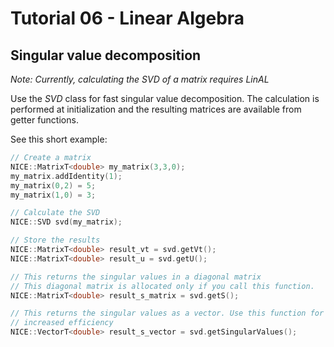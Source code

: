 # Tutorial 06 - Linear Algebra

## Singular value decomposition
_Note: Currently, calculating the SVD of a matrix requires LinAL_

Use the _SVD_ class for fast singular value decomposition.
The calculation is performed at initialization and the resulting
matrices are available from getter functions.

See this short example:

```c++
// Create a matrix
NICE::MatrixT<double> my_matrix(3,3,0);
my_matrix.addIdentity(1);
my_matrix(0,2) = 5;
my_matrix(1,0) = 3;

// Calculate the SVD
NICE::SVD svd(my_matrix);

// Store the results
NICE::MatrixT<double> result_vt = svd.getVt();
NICE::MatrixT<double> result_u = svd.getU();

// This returns the singular values in a diagonal matrix
// This diagonal matrix is allocated only if you call this function.
NICE::MatrixT<double> result_s_matrix = svd.getS();

// This returns the singular values as a vector. Use this function for
// increased efficiency
NICE::VectorT<double> result_s_vector = svd.getSingularValues();
```
